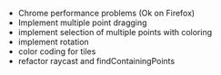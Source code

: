 * Chrome performance problems (Ok on Firefox)
* Implement multiple point dragging
* implement selection of multiple points with coloring
* implement rotation
* color coding for tiles
* refactor raycast and findContainingPoints